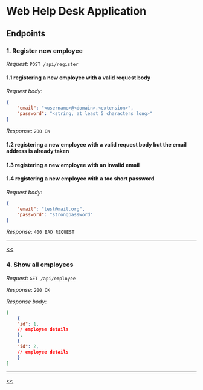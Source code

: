 # Web Help Desk Application

## Endpoints

### 1. Register new employee
*Request*: `POST /api/register`

#### 1.1 registering a new employee with a valid request body

*Request body*:
```json
{
    "email": "<username>@<domain>.<extension>",
    "password": "<string, at least 5 characters long>"
}
```

*Response*: `200 OK`

#### 1.2 registering a new employee with a valid request body but the email address is already taken
#### 1.3 registering a new employee with an invalid email
#### 1.4 registering a new employee with a too short password

*Request body*:
```json
{
    "email": "test@mail.org",
    "password": "strongpassword"
}
```

*Response*: `400 BAD REQUEST`
<hr/>

[<<](./README.md#auth-module)

### 4. Show all employees
*Request*: `GET /api/employee`

*Response*: `200 OK`

*Response body*:
```json
[
    {
	"id": 1,
	// employee details
    },
    {
	"id": 2,
	// employee details
    }
]
```
<hr/>

[<<](./README.md#employee-module)
